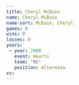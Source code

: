 ```yaml
---
title: Cheryl McBain
name: Cheryl McBain
name-sort: McBain, Cheryl
games: 0
wins: 0
losses: 0
years:
 - year: 2008
   event: Hearts
   team: "NS"
   position: Alternate
vs:
---
```

